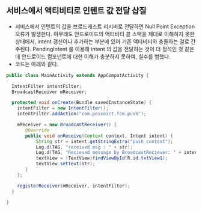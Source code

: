 ## 서비스에서 액티비티로 인텐트 값 전달 삽질
- 서비스에서 인텐트의 값을 브로드캐스트 리시버로 전달하면 Null Point Exception 오류가 발생한다. 아무래도 안드로이드의 액티비티 콜 스택을 제대로 이해하지 못한 상태에서, intent 갱신이나 추가하는 부분에 있어 기존 액티비티와 충돌하는 걸로 간주된다. PendingIntent 를 이용해 intent 의 값을 전달하는 것이 더 정석인 것 같은데 안드로이드 컴포넌트에 대한 이해가 충분하지 못하여, 실수를 범했다.
- 코드는 아래와 같다.

``` java
public class MainActivity extends AppCompatActivity {

  IntentFilter intentFilter;
  BroadcastReceiver mReceiver;

  protected void onCreate(Bundle savedInstanceState) {
    intentFilter = new IntentFilter();
    intentFilter.addAction("com.poscoict.fcm.push");

    mReceiver = new BroadcastReceiver() {
       @Override
       public void onReceive(Context context, Intent intent) {
           String str = intent.getStringExtra("push_content");
           Log.d(TAG, "received msg : " + str);
           Log.d(TAG, "Recieved message by BroadcastReciever: " + intent.getAction());
           textView = (TextView)findViewById(R.id.txtView1);
           textView.setText(str);
       }
    };

    registerReceiver(mReceiver, intentFilter);
  }

}
```
